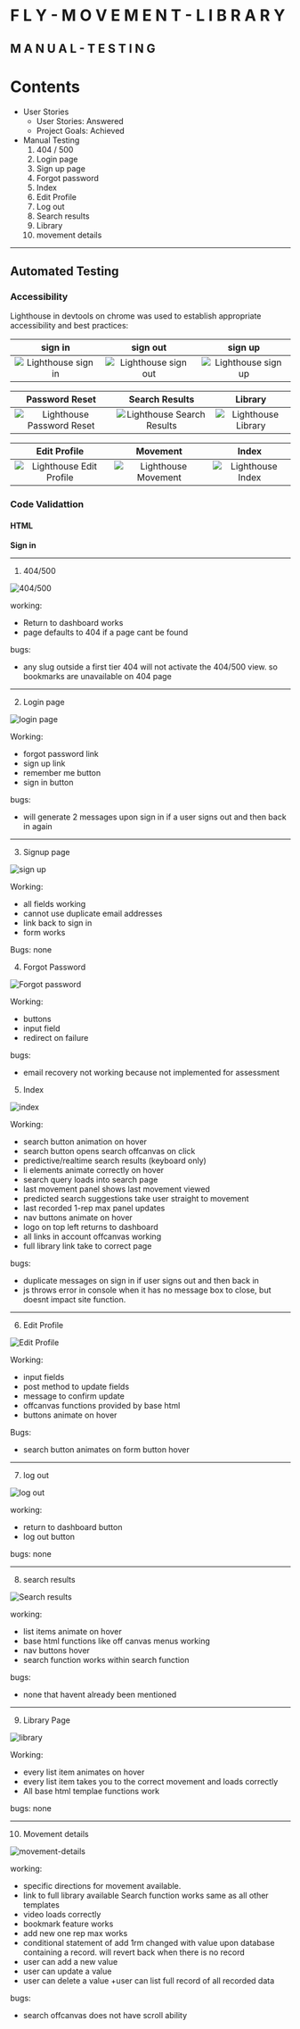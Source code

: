# F L Y - M O V E M E N T - L I B R A R Y
## M A N U A L - T E S T I N G

# Contents

- User Stories
    - User Stories: Answered
    - Project Goals: Achieved
- Manual Testing
    1. 404 / 500
    2. Login page
    3. Sign up page
    4. Forgot password
    5. Index
    6. Edit Profile
    7. Log out
    8. Search results
    9. Library
    10. movement details

____

## **Automated Testing**

### **Accessibility**

Lighthouse in devtools on chrome was used to establish appropriate accessibility and best practices:

| sign in | sign out | sign up |
| :-----: | :------: | :-----: |
| ![Lighthouse sign in](/readme-media/testing/lighthouse/sign-in.png) | ![Lighthouse sign out](/readme-media/testing/lighthouse/sign-out.png) | ![Lighthouse sign up](/readme-media/testing/lighthouse/sign-up.png) |

| Password Reset | Search Results | Library |
| :-----: | :------: | :-----: |
| ![Lighthouse Password Reset](/readme-media/testing/lighthouse/password-reset.png) | ![Lighthouse Search Results](/readme-media/testing/lighthouse/search-results.png) | ![Lighthouse Library](/readme-media/testing/lighthouse/library.png) |

| Edit Profile | Movement | Index |
| :-----: | :------: | :-----: |
| ![Lighthouse Edit Profile](/readme-media/testing/lighthouse/edit-profile.png) | ![Lighthouse Movement](/readme-media/testing/lighthouse/movement.png) | ![Lighthouse Index](/readme-media/testing/lighthouse/) |



### **Code Validattion**

#### __HTML__

**Sign in**


____

1. 404/500

![404/500](/readme-media/testing/manual/404.gif)

working:
 + Return to dashboard works
 + page defaults to 404 if a page cant be found

bugs:
 - any slug outside a first tier 404 will not activate the 404/500 view. so bookmarks are unavailable on 404 page

___

2. Login page

![login page](/readme-media/testing/manual/login-page.gif)

Working:
+ forgot password link
+ sign up link
+ remember me button
+ sign in button

bugs:
- will generate 2 messages upon sign in if a user signs out and then back in again

___

3. Signup page

![sign up](/readme-media/testing/manual/Sign-up.gif)

Working:
+ all fields working
+ cannot use duplicate email addresses
+ link back to sign in
+ form works

Bugs: none

4.  Forgot Password

![Forgot password](/readme-media/testing/manual/forgot-password.gif)

Working:
+ buttons
+ input field
+ redirect on failure

bugs:
- email recovery not working because not implemented for assessment

5. Index

![index](/readme-media/testing/manual/index.gif)

Working:
+ search button animation on hover
+ search button opens search offcanvas on click
+ predictive/realtime search results (keyboard only)
+ li elements animate correctly on hover
+ search query loads into search page
+ last movement panel shows last movement viewed
+ predicted search suggestions take user  straight to movement
+ last recorded 1-rep max panel updates
+ nav buttons animate on hover
+ logo on top left returns to dashboard
+ all links in account offcanvas working
+ full library link take to correct page

bugs:
- duplicate messages on sign in if user signs out and then back in
- js throws error in console when it has no message box to close, but doesnt impact site function.

____


6. Edit Profile

![Edit Profile](/readme-media/testing/manual/edit-profile.gif)

Working:
+ input fields
+ post method to update fields
+ message to confirm update
+ offcanvas functions provided by base html
+ buttons animate on hover

Bugs:
- search button animates on form button hover

____

7. log out

![log out](/readme-media/testing/manual/log-out.gif)

working:
+ return to dashboard button
+ log out button

bugs: none

____

8. search results

![Search results](/readme-media/testing/manual/search-results.gif)

working:
+ list items animate on hover
+ base html functions like off canvas menus working
+ nav buttons hover
+ search function works within search function

bugs:
- none that havent already been mentioned

___

9. Library Page

![library](/readme-media/testing/manual/library.gif)

Working:
+ every list item animates on hover
+ every list item takes you to the correct movement and loads correctly
+ All base html templae functions work

bugs: none

____

10. Movement details

![movement-details](/readme-media/testing/manual/movement-details.gif)

working:
+ specific directions for movement available.
+ link to full library available
Search function works same as all other templates
+ video loads correctly
+ bookmark feature works
+ add new one rep max works
+ conditional statement of add 1rm changed with value upon database containing a record. will revert back when there is no record
+ user can add a new value
+ user can update a value
+ user can delete a value
+user can list full record of all recorded data

bugs:
- search offcanvas does not have scroll ability


